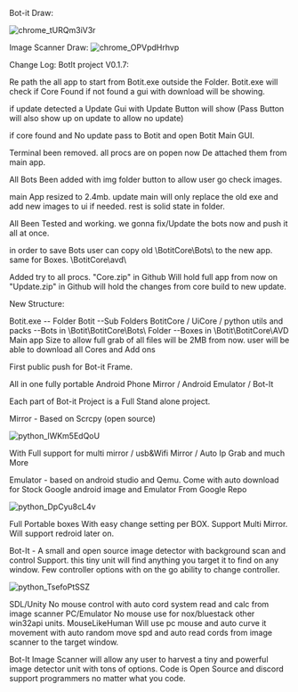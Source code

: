 Bot-it Draw:

![chrome_tURQm3iV3r](https://user-images.githubusercontent.com/52171360/77746936-fe67f180-6fda-11ea-92bc-7a5e1fedb957.png)

Image Scanner Draw:
![chrome_OPVpdHrhvp](https://user-images.githubusercontent.com/52171360/77761342-22383100-6ff5-11ea-8644-f652c5bb0dfe.png)

Change Log:
BotIt project V0.1.7:

Re path the all app to start from Botit.exe outside the Folder.
Botit.exe will check if Core Found if not found a gui with download will be showing.

if update detected a Update Gui with Update Button will show (Pass Button will also show up on update to allow no update)

if core found and No update pass to Botit and open Botit Main GUI.

Terminal been removed. all procs are on popen now De attached them from main app.

All Bots Been added with img folder button to allow user go check images.

main App resized to 2.4mb. update main will only replace the old exe and add new images to ui if needed. rest is solid state in folder.

All Been Tested and working.
we gonna fix/Update the bots now and push it all at once.

in order to save Bots user can copy old \BotitCore\Bots\ to the new app.
same for Boxes. \BotitCore\avd\

Added try to all procs.
"Core.zip" in Github Will hold full app from now on
"Update.zip" in Github will hold the changes from core build to new update.

New Structure:

Botit.exe
-- Folder Botit
--Sub Folders BotitCore / UiCore / python utils and packs
--Bots in \Botit\BotitCore\Bots\ Folder
--Boxes in \Botit\BotitCore\AVD\
Main app Size to allow full grab of all files will be 2MB from now.
user will be able to download all Cores and Add ons

First public push for Bot-it Frame.

All in one fully portable Android Phone Mirror / Android Emulator / Bot-It

Each part of Bot-it Project is a Full Stand alone project.

Mirror - Based on Scrcpy (open source)

![python_lWKm5EdQoU](https://user-images.githubusercontent.com/52171360/77743794-d3c76a00-6fd5-11ea-9b6d-184fd939ca3a.png)
 

With Full support for multi mirror / usb&Wifi Mirror / Auto Ip Grab and much More

Emulator - based on android studio and Qemu. Come with auto download for Stock Google android image and Emulator From Google Repo

![python_DpCyu8cL4v](https://user-images.githubusercontent.com/52171360/77743946-18530580-6fd6-11ea-81c1-348b96fc551b.png)


Full Portable boxes With easy change setting per BOX.
Support Multi Mirror.
Will support redroid later on.

Bot-It - A small and open source image detector with background scan and control Support.
this tiny unit will find anything you target it to find on any window.
Few controller options with on the go ability to change controller.

![python_TsefoPtSSZ](https://user-images.githubusercontent.com/52171360/77744510-f1490380-6fd6-11ea-92b0-6f8c8ed38aa6.png)


SDL/Unity No mouse control with auto cord system read and calc from image scanner
PC/Emulator No mouse use for nox/bluestack other win32api units.
MouseLikeHuman Will use pc mouse and auto curve it movement with auto random move spd and auto read cords from image scanner to the target window.

Bot-It Image Scanner will allow any user to harvest a tiny and powerful image detector unit with tons of options.
Code is Open Source and discord support programmers no matter what you code.
